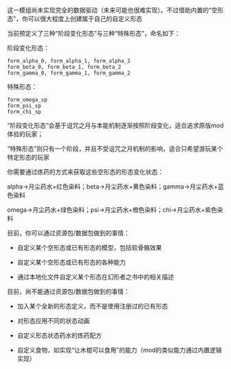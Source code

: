 这一模组尚未实现完全的数据驱动（未来可能也很难实现）。不过借助内置的“空形态”，你可以很大程度上创建属于自己的自定义形态

当前预定义了三种“阶段变化形态”与三种“特殊形态”，命名如下：

阶段变化形态：

```
form_alpha_0, form_alpha_1, form_alpha_2
form_beta_0, form_beta_1, form_beta_2
form_gamma_0, form_gamma_1, form_gamma_2
```

特殊形态：

```
form_omega_sp
form_psi_sp
form_chi_sp
```

“阶段变化形态“会基于诅咒之月与本能机制逐渐按照阶段变化，适合追求原版mod体验的玩家；

“特殊形态”则只有一个阶段，并且不受诅咒之月机制的影响，适合只希望游玩某个特定形态的玩家



你需要通过炼药的方式来获取这些空形态的形态变化状态：

alpha→月尘药水+红色染料；beta→月尘药水+黄色染料；gamma→月尘药水+蓝色染料

omega→月尘药水+绿色染料；psi→月尘药水+橙色染料；chi→月尘药水+紫色染料



目前，你可以通过资源包/数据包做到的事情：

- 自定义某个空形态或已有形态的模型，包括软骨骼效果

- 自定义某个空形态或已有形态的各种能力

- 通过本地化文件自定义某个形态在幻形者之书中的相关描述

目前，尚不能通过资源包/数据包做到的事情：

- 加入某个全新的形态定义，而不是使用注册过的已有形态

- 对形态应用不同的状态动画

- 自定义形态状态药水的炼药配方

- 自定义食物，如实现“让木棍可以食用”的能力（mod的类似能力通过内置逻辑实现）
